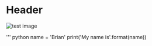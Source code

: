 # Header #
![test image](https://tse2.mm.bing.net/th/id/OIP.CLjHXxySo9by0ke1qfUOdgHaE8?w=258&h=180&c=7&r=0&o=5&pid=1.7)

''' python
name = 'Brian'
print('My name is'.format(name))
